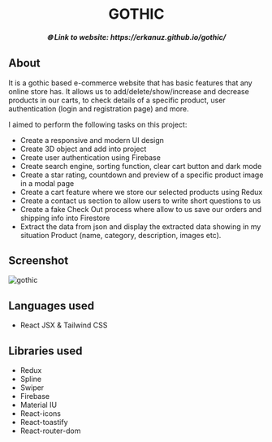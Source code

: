 <h1 align="center"> GOTHIC </h1>
<h5 align="center">🌐 Link to website: https://erkanuz.github.io/gothic/</h5>

## About
It is a gothic based e-commerce website that has basic features that any online store has.
It allows us to add/delete/show/increase and decrease products in our carts, to check details of a specific product, user authentication (login and registration page) and more.

I aimed to perform the following tasks on this project:

* Create a responsive and modern UI design
* Create 3D object and add into project
* Create user authentication using Firebase
* Create search engine, sorting function, clear cart button and dark mode
* Create a star rating, countdown and preview of a specific product image in a modal page
* Create a cart feature where we store our selected products using Redux
* Create a contact us section to allow users to write short questions to us
* Create a fake Check Out process where allow to us save our orders and shipping info into Firestore
* Extract the data from json and display the extracted data showing in my situation Product (name, category, description, images etc).

## Screenshot
![gothic](https://user-images.githubusercontent.com/78959562/225651197-5982a2f8-75f1-468c-8f45-d0aebe14d419.png)

## Languages used
* React JSX & Tailwind CSS

## Libraries used
* Redux
* Spline
* Swiper 
* Firebase
* Material IU
* React-icons
* React-toastify
* React-router-dom